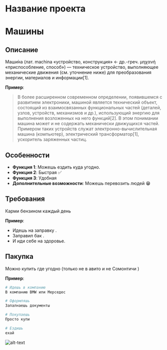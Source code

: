 # Название проекта
# **Машины**
## Описание

Маши́на (лат. machina «устройство, конструкция» ← др.-греч. μηχανή «приспособление, способ») — техническое устройство, выполняющее механические движения (см. уточнение ниже) для преобразования энергии, материалов и информации[1].

**Пример**:
> В более расширенном современном определении, появившемся с развитием электроники, машиной является технический объект, состоящий из взаимосвязанных функциональных частей (деталей, узлов, устройств, механизмов и др.), использующий энергию для выполнения возложенных на него функций[2]. В этом понимании машина может и не содержать механически движущихся частей. Примером таких устройств служат электронно-вычислительная машина (компьютер), электрический трансформатор[1], ускоритель заряженных частиц.

## Особенности

- **Функция 1**: Можешь ездить куда угодно.
- **Функция 2**: Быстрая ✅
- **Функция 3**: Удобная
- **Дополнительные возможности**: Можешь перевозить людей 😁

## Требования
Карми бензином каждый день 

**Пример**:
- Идешь на заправку .
- Заправил бак .
- И иди себе на здоровье.
 
 
## Пакупка

Можно купить где угодно (только не в авито и не Сомонтичи )

**Пример**:

```bash
# Идешь в компанию
В компанию BMW или Мерседес

# Оформляшь
Запалнаешь документы

# Покупаешь
Просто купи

# Ездишь
ехай
```
![alt-text](/ере.jfif)
